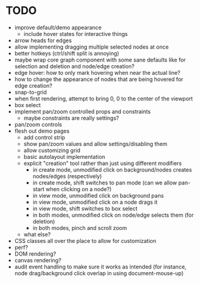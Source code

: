 # TODO

- improve default/demo appearance
  - include hover states for interactive things
- arrow heads for edges
- allow implementing dragging multiple selected nodes at once
- better hotkeys (ctrl/shift split is annoying)
- maybe wrap core graph component with some sane defaults like for selection and deletion and node/edge creation?
- edge hover: how to only mark hovering when near the actual line?
- how to change the appearance of nodes that are being hovered for edge creation?
- snap-to-grid
- when first rendering, attempt to bring 0, 0 to the center of the viewport
- box select
- implement pan/zoom controlled props and constraints
  - maybe constraints are really settings?
- pan/zoom controls
- flesh out demo pages
  - add control strip
  - show pan/zoom values and allow settings/disabling them
  - allow customizing grid
  - basic autolayout implementation
  - explicit "creation" tool rather than just using different modifiers
    - in create mode, unmodified click on background/nodes creates nodes/edges (respectively)
    - in create mode, shift switches to pan mode (can we allow pan-start when clicking on a node?)
    - in view mode, unmodified click on background pans
    - in view mode, unmodified click on a node drags it
    - in view mode, shift switches to box select
    - in both modes, unmodified click on node/edge selects them (for deletion)
    - in both modes, pinch and scroll zoom
  - what else?
- CSS classes all over the place to allow for customization
- perf?
- DOM rendering?
- canvas rendering?
- audit event handling to make sure it works as intended (for instance, node drag/background click overlap in using document-mouse-up)

